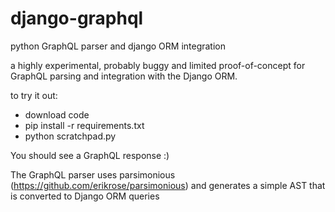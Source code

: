 # django-graphql
python GraphQL parser and django ORM integration

a highly experimental, probably buggy and limited proof-of-concept for GraphQL parsing and integration with the Django ORM.

to try it out:

- download code
- pip install -r requirements.txt
- python scratchpad.py

You should see a GraphQL response :)

The GraphQL parser uses parsimonious (https://github.com/erikrose/parsimonious) and generates a simple AST that is converted to Django ORM queries
